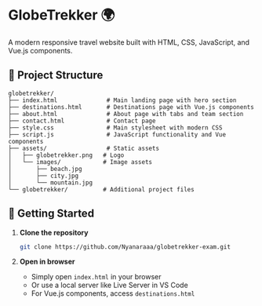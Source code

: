 # GlobeTrekker 🌍

A modern responsive travel website built with HTML, CSS, JavaScript, and Vue.js components.

## 📁 Project Structure

```
globetrekker/
├── index.html              # Main landing page with hero section
├── destinations.html       # Destinations page with Vue.js components
├── about.html              # About page with tabs and team section
├── contact.html            # Contact page
├── style.css               # Main stylesheet with modern CSS
├── script.js               # JavaScript functionality and Vue components
├── assets/                 # Static assets
│   ├── globetrekker.png   # Logo
│   └── images/            # Image assets
│       ├── beach.jpg
│       ├── city.jpg
│       └── mountain.jpg
└── globetrekker/          # Additional project files
```

## 🚀 Getting Started

1. **Clone the repository**
   ```bash
   git clone https://github.com/Nyanaraaa/globetrekker-exam.git
   ```

2. **Open in browser**
   - Simply open `index.html` in your browser
   - Or use a local server like Live Server in VS Code
   - For Vue.js components, access `destinations.html`

